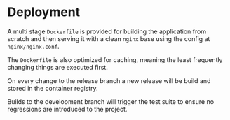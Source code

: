 # Deployment

A multi stage `Dockerfile` is provided for building the application from scratch and then serving it with a clean `nginx` base using the config at `nginx/nginx.conf`.

The `Dockerfile` is also optimized for caching, meaning the least frequently changing things are executed first.

On every change to the release branch a new release will be build and stored in the container registry.

Builds to the development branch will trigger the test suite to ensure no regressions are introduced to the project.
